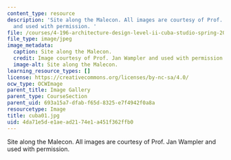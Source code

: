 ```yaml
---
content_type: resource
description: 'Site along the Malecon. All images are courtesy of Prof. Jan Wampler
  and used with permission. '
file: /courses/4-196-architecture-design-level-ii-cuba-studio-spring-2004/4da71e5de1aead2174e1a451f362ffb0_cuba01.jpg
file_type: image/jpeg
image_metadata:
  caption: Site along the Malecon.
  credit: Image courtesy of Prof. Jan Wampler and used with permission.
  image-alt: Site along the Malecon.
learning_resource_types: []
license: https://creativecommons.org/licenses/by-nc-sa/4.0/
ocw_type: OCWImage
parent_title: Image Gallery
parent_type: CourseSection
parent_uid: 693a15a7-dfab-f65d-8325-e7f4942f0a8a
resourcetype: Image
title: cuba01.jpg
uid: 4da71e5d-e1ae-ad21-74e1-a451f362ffb0
---
```

Site along the Malecon. All images are courtesy of Prof. Jan Wampler and used with permission. 